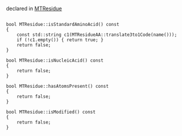 
declared in [MTResidue](MTResidue.hpp.md)

~~~ { .cpp }

bool MTResidue::isStandardAminoAcid() const
{
	const std::string c1(MTResidueAA::translate3to1Code(name()));
	if (!c1.empty()) { return true; }
	return false;
}

bool MTResidue::isNucleicAcid() const
{
	return false;
}

bool MTResidue::hasAtomsPresent() const
{
	return false;
}

bool MTResidue::isModified() const
{
	return false;
}

~~~

